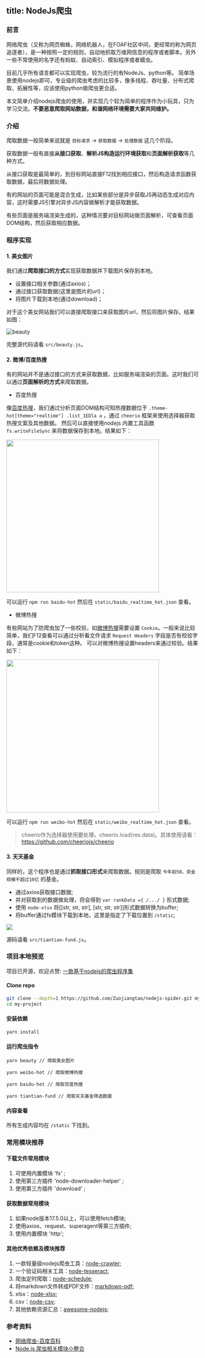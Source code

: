 title: NodeJs爬虫
---

### 前言

网络爬虫（又称为网页蜘蛛，网络机器人，在FOAF社区中间，更经常的称为网页追逐者），是一种按照一定的规则，自动地抓取万维网信息的程序或者脚本。另外一些不常使用的名字还有蚂蚁、自动索引、模拟程序或者蠕虫。

目前几乎所有语言都可以实现爬虫，较为流行的有NodeJs、python等。 简单场景使用nodejs即可，专业级的爬虫考虑的比较多，像多线程、吞吐量、分布式爬取、拓展性等，应该使用python做爬虫更合适。

本文简单介绍nodejs爬虫的使用，并实现几个较为简单的程序作为小玩具，只为学习交流。**不要恶意爬取网站数据，和谐网络环境需要大家共同维护。**

### 介绍

爬取数据一般简单来说就是 `目标请求` -> `获取数据` -> `处理数据` 这几个阶段。

获取数据一般有直接**从接口获取**、**解析JS构造运行环境获取**和**页面解析获取**等几种方式。

从接口获取是最简单的，到目标网站直接F12找到相应接口，然后构造请求函数获取数据，最后将数据处理。

有的网站的页面可能是混合生成，比如某些部分是异步获取JS再动态生成对应内容，这时需要JS引擎对异步JS内容做解析才能获取数据。

有些页面是服务端渲染生成的，这种情况要对目标网站做页面解析，可查看页面DOM结构，然后获取相应数据。

### 程序实现

#### 1. 美女图片

我们通过**爬取接口的方式**实现获取数据并下载图片保存到本地。

* 设置接口相关参数(通过axios)；
* 通过接口获取数据(这里是图片的url)；
* 将图片下载到本地(通过download)；

对于这个美女网站我们可以直接爬取接口来获取图片url，然后将图片保存。结果如图：

![beauty](../../images/nodejs-crawler/beauty.png)

完整源代码请看 `src/beauty.js`。

#### 2. 微博/百度热搜

有的网站并不是通过接口的方式来获取数据，比如服务端渲染的页面。这时我们可以通过**页面解析的方式**来爬取数据。

- 百度热搜

像[百度热搜](https://top.baidu.com/board?platform=pc&sa=pcindex_a_right)，我们通过分析页面DOM结构可知热搜数据位于 `.theme-hot[theme="realtime"] .list_1EDla a` ，通过 `cheerio` 框架来使用选择器获取热搜文案及其他数据。
然后可以直接使用nodejs 内置工具函数 `fs.writeFileSync` 来将数据保存到本地。结果如下：

<img src="../../images/nodejs-crawler/baidu_hot.png" width="400">

可以运行 `npm run baidu-hot` 然后在 `static/baidu_realtime_hot.json` 查看。

- 微博热搜

有些网站为了防爬虫加了一些校验，如[微博热搜](https://s.weibo.com/top/summary?cate=realtimehot)需要设置 `Cookie`。一般来说比较简单，我们F12查看可以通过分析看文件请求 `Request Headers` 字段是否有校验字段，通常是cookie和token这种。
可以对微博热搜设置headers来通过校验。结果如下：

<img src="../../images/nodejs-crawler/weibo_hot.png" width="400">

可以运行 `npm run weibo-hot` 然后在 `static/weibo_realtime_hot.json` 查看。

> cheerio作为选择器使用要处理，cheerio.load(res.data)。具体使用请看：https://github.com/cheeriojs/cheerio

#### 3. 天天基金

同样的，这个程序也是通过**抓取接口形式**来爬取数据。规则是爬取 `今年前50，资金规模不超过10亿` 的基金。

* 通过axios获取接口数据;
* 并对获取到的数据做处理，将会得到 `var rankData ={ /.../ }` 形式数据;
* 使用 `node-xlsx` 将[[str, str, str], [str, str, str]]形式数据转换为buffer;
* 将buffer通过fs模块下载到本地，这里是指定了下载位置到 `/static`;

![](../../images/nodejs-crawler/tiantian_fund.png)

源码请看 `src/tiantian-fund.js`。

### 项目本地预览

项目已开源，欢迎点赞: [一款基于nodejs的爬虫程序集](https://github.com/Zuojiangtao/nodejs-spider)

#### Clone repo

```bash
git clone --depth=1 https://github.com/Zuojiangtao/nodejs-spider.git my-project
cd my-project
```

#### 安装依赖

```shell
yarn install
```

#### 运行爬虫指令

```shell
yarn beauty // 爬取美女图片

yarn weibo-hot // 爬取微博热搜

yarn baidu-hot // 爬取百度热搜

yarn tiantian-fund // 爬取天天基金筛选数据
```

#### 内容查看

所有生成内容均在 `/static` 下找到。

### 常用模块推荐

#### 下载文件常用模块

1. 可使用内置模块 'fs' ;
2. 使用第三方插件 'node-downloader-helper' ;
3. 使用第三方插件 'download' ;

#### 获取数据常用模块

1. 如果node版本17.5.0以上，可以使用fetch模块;
2. 使用axios、request、superagent等第三方插件;
3. 使用内置模块 'http';

#### 其他优秀依赖及模块推荐

1. 一款轻量级nodejs爬虫工具：[node-crawler](https://github.com/bda-research/node-crawler);
2. 一个验证码相关工具：[node-tesseract](https://github.com/desmondmorris/node-tesseract);
3. 爬虫定时爬取：[node-schedule](https://github.com/node-schedule/node-schedule);
4. 将markdown文件转成PDF文件：[markdown-pdf](https://github.com/alanshaw/markdown-pdf);
5. xlsx：[node-xlsx](https://github.com/mgcrea/node-xlsx);
6. csv：[node-csv](https://github.com/adaltas/node-csv);
7. 其他依赖资源汇总：[awesome-nodejs](https://github.com/sindresorhus/awesome-nodejs);

### 参考资料

- [网络爬虫-百度百科](https://baike.baidu.com/item/%E7%BD%91%E7%BB%9C%E7%88%AC%E8%99%AB/5162711?fromtitle=%E7%88%AC%E8%99%AB&fromid=22046949&fr=aladdin)
- [Node.js 爬虫相关模块小整合](https://juejin.cn/post/6844903449054674952)
